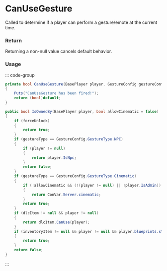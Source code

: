 # CanUseGesture
<Badge type="info" text="Player"/>[<Badge type="danger" text="Carbon Compatible"/>](https://github.com/CarbonCommunity/Carbon)[<Badge type="warning" text="Oxide Compatible"/>](https://github.com/OxideMod/Oxide.Rust)
Called to determine if a player can perform a gesture/emote at the current time.

### Return
Returning a non-null value cancels default behavior.

### Usage
::: code-group
```csharp [Example]
private bool CanUseGesture(BasePlayer player, GestureConfig gestureConfig)
{
	Puts("CanUseGesture has been fired!");
	return (bool)default;
}
```
```csharp [Source — Assembly-CSharp @ GestureConfig]
public bool IsOwnedBy(BasePlayer player, bool allowCinematic = false)
{
	if (forceUnlock)
	{
		return true;
	}
	if (gestureType == GestureConfig.GestureType.NPC)
	{
		if (player != null)
		{
			return player.IsNpc;
		}
		return false;
	}
	if (gestureType == GestureConfig.GestureType.Cinematic)
	{
		if (!allowCinematic && (!(player != null) || !player.IsAdmin))
		{
			return ConVar.Server.cinematic;
		}
		return true;
	}
	if (dlcItem != null && player != null)
	{
		return dlcItem.CanUse(player);
	}
	if (inventoryItem != null && player != null && player.blueprints.steamInventory.HasItem(inventoryItem.id))
	{
		return true;
	}
	return false;
}

```
:::
